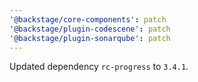 ```yaml
---
'@backstage/core-components': patch
'@backstage/plugin-codescene': patch
'@backstage/plugin-sonarqube': patch
---
```


Updated dependency `rc-progress` to `3.4.1`.
